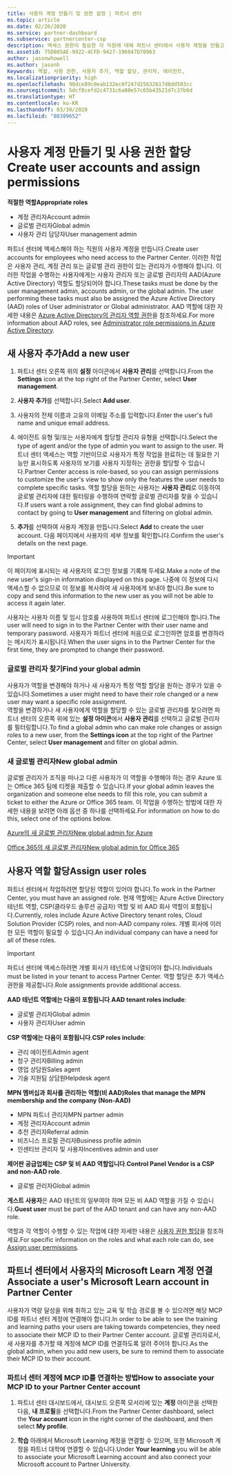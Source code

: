 ```yaml
---
title: 사용자 계정 만들기 및 권한 설정 | 파트너 센터
ms.topic: article
ms.date: 02/26/2020
ms.service: partner-dashboard
ms.subservice: partnercenter-csp
description: 액세스 권한이 필요한 각 직원에 대해 파트너 센터에서 사용자 계정을 만들고 역할을 할당하는 방법을 알아봅니다. 다른 관리자 권한을 가진 사용자가 이 작업을 수행할 수 있습니다.
ms.assetid: 75D805AE-9922-4CFD-9427-196047D70963
author: jasonwhowell
ms.author: jasonh
Keywords: 역할, 사용 권한, 사용자 추가, 역할 할당, 관리자, 에이전트,
ms.localizationpriority: high
ms.openlocfilehash: 98dce89c0eab132ec0f247d25632617d8dd503cc
ms.sourcegitcommit: 5dcf8cefd2c4731c6a80e57c65b43521d7c37b6d
ms.translationtype: HT
ms.contentlocale: ko-KR
ms.lasthandoff: 03/30/2020
ms.locfileid: "80389652"
---
```

# <a name="create-user-accounts-and-assign-permissions"></a><span data-ttu-id="bcec3-105">사용자 계정 만들기 및 사용 권한 할당</span><span class="sxs-lookup"><span data-stu-id="bcec3-105">Create user accounts and assign permissions</span></span>

<span data-ttu-id="bcec3-106">**적절한 역할**</span><span class="sxs-lookup"><span data-stu-id="bcec3-106">**Appropriate roles**</span></span>

- <span data-ttu-id="bcec3-107">계정 관리자</span><span class="sxs-lookup"><span data-stu-id="bcec3-107">Account admin</span></span>
- <span data-ttu-id="bcec3-108">글로벌 관리자</span><span class="sxs-lookup"><span data-stu-id="bcec3-108">Global admin</span></span>
- <span data-ttu-id="bcec3-109">사용자 관리 담당자</span><span class="sxs-lookup"><span data-stu-id="bcec3-109">User management admin</span></span>

<span data-ttu-id="bcec3-110">파트너 센터에 액세스해야 하는 직원의 사용자 계정을 만듭니다.</span><span class="sxs-lookup"><span data-stu-id="bcec3-110">Create user accounts for employees who need access to the Partner Center.</span></span> <span data-ttu-id="bcec3-111">이러한 작업은 사용자 관리, 계정 관리 또는 글로벌 관리 권한이 있는 관리자가 수행해야 합니다. 이러한 작업을 수행하는 사용자에게는 사용자 관리자 또는 글로벌 관리자의 AAD(Azure Active Directory) 역할도 할당되어야 합니다.</span><span class="sxs-lookup"><span data-stu-id="bcec3-111">These tasks must be done by the user management admin, accounts admin, or the global admin. The user performing these tasks must also be assigned the Azure Active Directory (AAD) roles of User administrator or Global administrator.</span></span> <span data-ttu-id="bcec3-112">AAD 역할에 대한 자세한 내용은 [Azure Active Directory의 관리자 역할 권한](https://docs.microsoft.com/azure/active-directory/users-groups-roles/directory-assign-admin-roles)을 참조하세요.</span><span class="sxs-lookup"><span data-stu-id="bcec3-112">For more information about AAD roles, see [Administrator role permissions in Azure Active Directory](https://docs.microsoft.com/azure/active-directory/users-groups-roles/directory-assign-admin-roles).</span></span>


## <a name="add-a-new-user"></a><span data-ttu-id="bcec3-113">새 사용자 추가</span><span class="sxs-lookup"><span data-stu-id="bcec3-113">Add a new user</span></span>

1. <span data-ttu-id="bcec3-114">파트너 센터 오른쪽 위의 **설정** 아이콘에서 **사용자 관리**를 선택합니다.</span><span class="sxs-lookup"><span data-stu-id="bcec3-114">From the **Settings** icon at the top right of the Partner Center, select **User management**.</span></span>

2. <span data-ttu-id="bcec3-115">**사용자 추가**를 선택합니다.</span><span class="sxs-lookup"><span data-stu-id="bcec3-115">Select **Add user**.</span></span>

3. <span data-ttu-id="bcec3-116">사용자의 전체 이름과 고유의 이메일 주소를 입력합니다.</span><span class="sxs-lookup"><span data-stu-id="bcec3-116">Enter the user's full name and unique email address.</span></span>

4. <span data-ttu-id="bcec3-117">에이전트 유형 및/또는 사용자에게 할당할 관리자 유형을 선택합니다.</span><span class="sxs-lookup"><span data-stu-id="bcec3-117">Select the type of agent and/or the type of admin you want to assign to the user.</span></span> <span data-ttu-id="bcec3-118">파트너 센터 액세스는 역할 기반이므로 사용자가 특정 작업을 완료하는 데 필요한 기능만 표시하도록 사용자의 보기를 사용자 지정하는 권한을 할당할 수 있습니다.</span><span class="sxs-lookup"><span data-stu-id="bcec3-118">Partner Center access is role-based, so you can assign permissions to customize the user's view to show only the features the user needs to complete specific tasks.</span></span>  <span data-ttu-id="bcec3-119">역할 할당을 원하는 사용자는 **사용자 관리**로 이동하여 글로벌 관리자에 대한 필터링을 수행하여 연락할 글로벌 관리자를 찾을 수 있습니다.</span><span class="sxs-lookup"><span data-stu-id="bcec3-119">If users want a role assignment, they can find global admins to contact by going to **User management** and filtering on global admin.</span></span>

5. <span data-ttu-id="bcec3-120">**추가**를 선택하여 사용자 계정을 만듭니다.</span><span class="sxs-lookup"><span data-stu-id="bcec3-120">Select **Add** to create the user account.</span></span> <span data-ttu-id="bcec3-121">다음 페이지에서 사용자의 세부 정보를 확인합니다.</span><span class="sxs-lookup"><span data-stu-id="bcec3-121">Confirm the user's details on the next page.</span></span>

> [!IMPORTANT]  
> <span data-ttu-id="bcec3-122">이 페이지에 표시되는 새 사용자의 로그인 정보를 기록해 두세요.</span><span class="sxs-lookup"><span data-stu-id="bcec3-122">Make a note of the new user's sign-in information displayed on this page.</span></span> <span data-ttu-id="bcec3-123">나중에 이 정보에 다시 액세스할 수 없으므로 이 정보를 복사하여 새 사용자에게 보내야 합니다.</span><span class="sxs-lookup"><span data-stu-id="bcec3-123">Be sure to copy and send this information to the new user as you will not be able to access it again later.</span></span> 


<span data-ttu-id="bcec3-124">사용자는 사용자 이름 및 임시 암호를 사용하여 파트너 센터에 로그인해야 합니다.</span><span class="sxs-lookup"><span data-stu-id="bcec3-124">The user will need to sign in to the Partner Center with their user name and temporary password.</span></span> <span data-ttu-id="bcec3-125">사용자가 파트너 센터에 처음으로 로그인하면 암호를 변경하라는 메시지가 표시됩니다.</span><span class="sxs-lookup"><span data-stu-id="bcec3-125">When the user signs in to the Partner Center for the first time, they are prompted to change their password.</span></span> 


### <a name="find-your-global-admin"></a><span data-ttu-id="bcec3-126">글로벌 관리자 찾기</span><span class="sxs-lookup"><span data-stu-id="bcec3-126">Find your global admin</span></span>

<span data-ttu-id="bcec3-127">사용자가 역할을 변경해야 하거나 새 사용자가 특정 역할 할당을 원하는 경우가 있을 수 있습니다.</span><span class="sxs-lookup"><span data-stu-id="bcec3-127">Sometimes a user might need to have their role changed or a new user may want a specific role assignment.</span></span>  
<span data-ttu-id="bcec3-128">역할을 변경하거나 새 사용자에게 역할을 할당할 수 있는 글로벌 관리자를 찾으려면 파트너 센터의 오른쪽 위에 있는 **설정 아이콘**에서 **사용자 관리**를 선택하고 글로벌 관리자를 필터링합니다.</span><span class="sxs-lookup"><span data-stu-id="bcec3-128">To find a global admin who can make role changes or assign roles to a new user, from the **Settings icon** at the top right of the Partner Center, select **User management** and filter on global admin.</span></span> 


### <a name="new-global-admin"></a><span data-ttu-id="bcec3-129">새 글로벌 관리자</span><span class="sxs-lookup"><span data-stu-id="bcec3-129">New global admin</span></span>

<span data-ttu-id="bcec3-130">글로벌 관리자가 조직을 떠나고 다른 사용자가 이 역할을 수행해야 하는 경우 Azure 또는 Office 365 팀에 티켓을 제출할 수 있습니다.</span><span class="sxs-lookup"><span data-stu-id="bcec3-130">If your global admin leaves the organization and someone else needs to fill this role, you can submit a ticket to either the Azure or Office 365 team.</span></span> <span data-ttu-id="bcec3-131">이 작업을 수행하는 방법에 대한 자세한 내용을 보려면 아래 옵션 중 하나를 선택하세요.</span><span class="sxs-lookup"><span data-stu-id="bcec3-131">For information on how to do this, select one of the options below.</span></span>

[<span data-ttu-id="bcec3-132">Azure의 새 글로벌 관리자</span><span class="sxs-lookup"><span data-stu-id="bcec3-132">New global admin for Azure</span></span>](https://support.microsoft.com/help/4505981/what-to-do-if-the-only-admin-for-your-mpn-program-has-left-the-company)

[<span data-ttu-id="bcec3-133">Office 365의 새 글로벌 관리자</span><span class="sxs-lookup"><span data-stu-id="bcec3-133">New global admin for Office 365</span></span>](https://admin.microsoft.com/)


## <a name="assign-user-roles"></a><span data-ttu-id="bcec3-134">사용자 역할 할당</span><span class="sxs-lookup"><span data-stu-id="bcec3-134">Assign user roles</span></span>

<span data-ttu-id="bcec3-135">파트너 센터에서 작업하려면 할당된 역할이 있어야 합니다.</span><span class="sxs-lookup"><span data-stu-id="bcec3-135">To work in the Partner Center, you must have an assigned role.</span></span>  <span data-ttu-id="bcec3-136">현재 역할에는 Azure Active Directory 테넌트 역할, CSP(클라우드 솔루션 공급자) 역할 및 비 AAD 회사 역할이 포함됩니다.</span><span class="sxs-lookup"><span data-stu-id="bcec3-136">Currently, roles include Azure Active Directory tenant roles, Cloud Solution Provider (CSP) roles, and non-AAD company roles.</span></span> <span data-ttu-id="bcec3-137">개별 회사에 이러한 모든 역할이 필요할 수 있습니다.</span><span class="sxs-lookup"><span data-stu-id="bcec3-137">An individual company can have a need for all of these roles.</span></span>

>[!Important]
><span data-ttu-id="bcec3-138">파트너 센터에 액세스하려면 개별 회사가 테넌트에 나열되어야 합니다.</span><span class="sxs-lookup"><span data-stu-id="bcec3-138">Individuals must be listed in your tenant to access Partner Center.</span></span> <span data-ttu-id="bcec3-139">역할 할당은 추가 액세스 권한을 제공합니다.</span><span class="sxs-lookup"><span data-stu-id="bcec3-139">Role assignments provide additional access.</span></span>


<span data-ttu-id="bcec3-140">**AAD 테넌트 역할에는 다음이 포함됩니다**.</span><span class="sxs-lookup"><span data-stu-id="bcec3-140">**AAD tenant roles include**:</span></span>
- <span data-ttu-id="bcec3-141">글로벌 관리자</span><span class="sxs-lookup"><span data-stu-id="bcec3-141">Global admin</span></span>
- <span data-ttu-id="bcec3-142">사용자 관리자</span><span class="sxs-lookup"><span data-stu-id="bcec3-142">User admin</span></span>

<span data-ttu-id="bcec3-143">**CSP 역할에는 다음이 포함됩니다**.</span><span class="sxs-lookup"><span data-stu-id="bcec3-143">**CSP roles include**:</span></span>
- <span data-ttu-id="bcec3-144">관리 에이전트</span><span class="sxs-lookup"><span data-stu-id="bcec3-144">Admin agent</span></span>
- <span data-ttu-id="bcec3-145">청구 관리자</span><span class="sxs-lookup"><span data-stu-id="bcec3-145">Billing admin</span></span>
- <span data-ttu-id="bcec3-146">영업 상담원</span><span class="sxs-lookup"><span data-stu-id="bcec3-146">Sales agent</span></span>
- <span data-ttu-id="bcec3-147">기술 지원팀 상담원</span><span class="sxs-lookup"><span data-stu-id="bcec3-147">Helpdesk agent</span></span>

<span data-ttu-id="bcec3-148">**MPN 멤버십과 회사를 관리하는 역할(비 AAD)**</span><span class="sxs-lookup"><span data-stu-id="bcec3-148">**Roles that manage the MPN membership and the company (Non-AAD)**</span></span>
- <span data-ttu-id="bcec3-149">MPN 파트너 관리자</span><span class="sxs-lookup"><span data-stu-id="bcec3-149">MPN partner admin</span></span>
- <span data-ttu-id="bcec3-150">계정 관리자</span><span class="sxs-lookup"><span data-stu-id="bcec3-150">Account admin</span></span>
- <span data-ttu-id="bcec3-151">추천 관리자</span><span class="sxs-lookup"><span data-stu-id="bcec3-151">Referral admin</span></span>
- <span data-ttu-id="bcec3-152">비즈니스 프로필 관리자</span><span class="sxs-lookup"><span data-stu-id="bcec3-152">Business profile admin</span></span>
- <span data-ttu-id="bcec3-153">인센티브 관리자 및 사용자</span><span class="sxs-lookup"><span data-stu-id="bcec3-153">Incentives admin and user</span></span>

<span data-ttu-id="bcec3-154">**제어판 공급업체는 CSP 및 비 AAD 역할입니다**.</span><span class="sxs-lookup"><span data-stu-id="bcec3-154">**Control Panel Vendor is a CSP and non-AAD role**.</span></span>
- <span data-ttu-id="bcec3-155">글로벌 관리자</span><span class="sxs-lookup"><span data-stu-id="bcec3-155">Global admin</span></span>

<span data-ttu-id="bcec3-156">**게스트 사용자**은 AAD 테넌트의 일부여야 하며 모든 비 AAD 역할을 가질 수 있습니다.</span><span class="sxs-lookup"><span data-stu-id="bcec3-156">**Guest user** must be part of the AAD tenant and can have any non-AAD role.</span></span>

<span data-ttu-id="bcec3-157">역할과 각 역할이 수행할 수 있는 작업에 대한 자세한 내용은 [사용자 권한 할당](permissions-overview.md)을 참조하세요.</span><span class="sxs-lookup"><span data-stu-id="bcec3-157">For specific information on the roles and what each role can do, see [Assign user permissions](permissions-overview.md).</span></span>

## <a name="associate-a-users-microsoft-learn-account-in-partner-center"></a><span data-ttu-id="bcec3-158">파트너 센터에서 사용자의 Microsoft Learn 계정 연결</span><span class="sxs-lookup"><span data-stu-id="bcec3-158">Associate a user's Microsoft Learn account in Partner Center</span></span>

<span data-ttu-id="bcec3-159">사용자가 역량 달성을 위해 취하고 있는 교육 및 학습 경로를 볼 수 있으려면 해당 MCP ID를 파트너 센터 계정에 연결해야 합니다.</span><span class="sxs-lookup"><span data-stu-id="bcec3-159">In order to be able to see the training and learning paths your users are taking towards competencies, they need to associate their MCP ID to their Partner Center account.</span></span> <span data-ttu-id="bcec3-160">글로벌 관리자로서, 새 사용자를 추가할 때 계정에 MCP ID를 연결하도록 알려 주어야 합니다.</span><span class="sxs-lookup"><span data-stu-id="bcec3-160">As the global admin, when you add new users, be sure to remind them to associate their MCP ID to their account.</span></span> 

### <a name="how-to-associate-your-mcp-id-to-your-partner-center-account"></a><span data-ttu-id="bcec3-161">파트너 센터 계정에 MCP ID를 연결하는 방법</span><span class="sxs-lookup"><span data-stu-id="bcec3-161">How to associate your MCP ID to your Partner Center account</span></span>

1. <span data-ttu-id="bcec3-162">파트너 센터 대시보드에서, 대시보드 오른쪽 모서리에 있는 **계정** 아이콘을 선택한 다음, **내 프로필**을 선택합니다.</span><span class="sxs-lookup"><span data-stu-id="bcec3-162">From the Partner Center dashboard, select the **Your account** icon in the right corner of the dashboard, and then select **My profile**.</span></span>

2. <span data-ttu-id="bcec3-163">**학습** 아래에서 Microsoft Learning 계정을 연결할 수 있으며, 또한 Microsoft 계정을 파트너 대학에 연결할 수 있습니다.</span><span class="sxs-lookup"><span data-stu-id="bcec3-163">Under **Your learning** you will be able to associate your Microsoft Learning account and also connect your Microsoft account to Partner University.</span></span>







